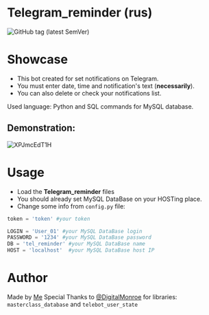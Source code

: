 
# Telegram_reminder (rus)
![GitHub tag (latest SemVer)](https://img.shields.io/github/v/tag/Tooloom/Telegram_reminder?color=green&label=version&style=flat-square)
# Showcase
- This bot created for set notifications on Telegram.
- You must enter date, time and notification's text (**necessarily**).
- You can also delete or check your notifications list.

Used language: Python and SQL commands for MySQL database.
## Demonstration:
![XPJmcEdT1H](https://user-images.githubusercontent.com/57460354/119227795-56838080-bb18-11eb-8cd7-de0947c50544.gif)
# Usage
- Load the **Telegram_reminder** files
- You should already set MySQL DataBase on your HOSTing place.
- Change some info from `config.py` file:
```py
token = 'token' #your token

LOGIN = 'User_01' #your MySQL DataBase login
PASSWORD = '1234' #your MySQL DataBase password
DB = 'tel_reminder' #your MySQL DataBase name
HOST = 'localhost'  #your MySQL DataBase host IP
```
# Author
Made by [Me](https://github.com/Tooloom)
Special Thanks to [@DigitalMonroe](https://gitlab.com/DigitalMonroe) for libraries:  `masterclass_database` and `telebot_user_state`
